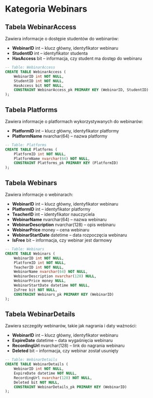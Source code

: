 # Kategoria Webinars

## Tabela WebinarAccess

Zawiera informacje o dostępie studentów do webinarów:

- **WebinarID** int – klucz główny, identyfikator webinaru
- **StudentID** int – identyfikator studenta
- **HasAccess** bit – informacja, czy student ma dostęp do webinaru

```sql
-- Table: WebinarAccess
CREATE TABLE WebinarAccess (
    WebinarID int NOT NULL,
    StudentID int NOT NULL,
    HasAccess bit NOT NULL,
    CONSTRAINT WebinarAccess_pk PRIMARY KEY (WebinarID, StudentID)
);
```

## Tabela Platforms

Zawiera informacje o platformach wykorzystywanych do webinarów:

- **PlatformID** int – klucz główny, identyfikator platformy
- **PlatformName** nvarchar(64) – nazwa platformy

```sql
-- Table: Platforms
CREATE TABLE Platforms (
    PlatformID int NOT NULL,
    PlatformName nvarchar(64) NOT NULL,
    CONSTRAINT Platforms_pk PRIMARY KEY (PlatformID)
);
```

## Tabela Webinars

Zawiera informacje o webinarach:

- **WebinarID** int – klucz główny, identyfikator webinaru
- **PlatformID** int – identyfikator platformy
- **TeacherID** int – identyfikator nauczyciela
- **WebinarName** nvarchar(64) – nazwa webinaru
- **WebinarDescription** nvarchar(128) – opis webinaru
- **WebinarPrice** money – cena webinaru
- **WebinarStartDate** datetime – data rozpoczęcia webinaru
- **IsFree** bit – informacja, czy webinar jest darmowy

```sql
-- Table: Webinars
CREATE TABLE Webinars (
    WebinarID int NOT NULL,
    PlatformID int NOT NULL,
    TeacherID int NOT NULL,
    WebinarName nvarchar(64) NOT NULL,
    WebinarDescription nvarchar(128) NULL,
    WebinarPrice money NULL,
    WebinarStartDate datetime NOT NULL,
    IsFree bit NOT NULL,
    CONSTRAINT Webinars_pk PRIMARY KEY (WebinarID)
);
```

## Tabela WebinarDetails

Zawiera szczegóły webinarów, takie jak nagrania i daty ważności:

- **WebinarID** int – klucz główny, identyfikator webinaru
- **ExpireDate** datetime – data wygaśnięcia webinaru
- **RecordingUrl** nvarchar(128) – link do nagrania webinaru
- **Deleted** bit – informacja, czy webinar został usunięty

```sql
-- Table: WebinarDetails
CREATE TABLE WebinarDetails (
    WebinarID int NOT NULL,
    ExpireDate datetime NOT NULL,
    RecordingUrl nvarchar(128) NOT NULL,
    Deleted bit NOT NULL,
    CONSTRAINT WebinarDetails_pk PRIMARY KEY (WebinarID)
);
```
